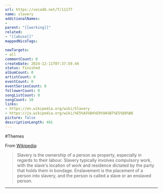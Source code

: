 ```yaml
---
url: https://vocadb.net/T/11177
name: slavery
additionalNames: 
- 
parent: "[[working]]"
related:
- "[[abuse]]"
mappedNicoTags:

newTargets:
- all
commentCount: 0
createDate: 2024-12-11T07:37:59.44
status: Finished
albumCount: 0
artistCount: 0
eventCount: 0
eventSeriesCount: 0
followerCount: 0
songListCount: 0
songCount: 10
links: 
- https://en.wikipedia.org/wiki/Slavery
- https://ja.wikipedia.org/wiki/%E5%A5%B4%E9%9A%B7%E5%88%B6
picture: false
descriptionLength: 401
---
```


#Themes

From [Wikipedia](https://en.wikipedia.org/wiki/Slavery): 

>Slavery is the ownership of a person as property, especially in regards to their labour. Slavery typically involves compulsory work, with the slave's location of work and residence dictated by the party that holds them in bondage. Enslavement is the placement of a person into slavery, and the person is called a slave or an enslaved person.

---

